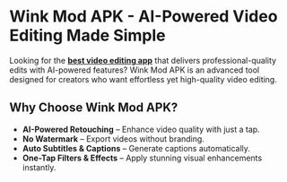 # Wink Mod APK - AI-Powered Video Editing Made Simple  

Looking for the **[best video editing app](https://winkmodpro.com/)** that delivers professional-quality edits with AI-powered features? Wink Mod APK is an advanced tool designed for creators who want effortless yet high-quality video editing.  

## Why Choose Wink Mod APK?  

- **AI-Powered Retouching** – Enhance video quality with just a tap.  
- **No Watermark** – Export videos without branding.  
- **Auto Subtitles & Captions** – Generate captions automatically.  
- **One-Tap Filters & Effects** – Apply stunning visual enhancements instantly.  
